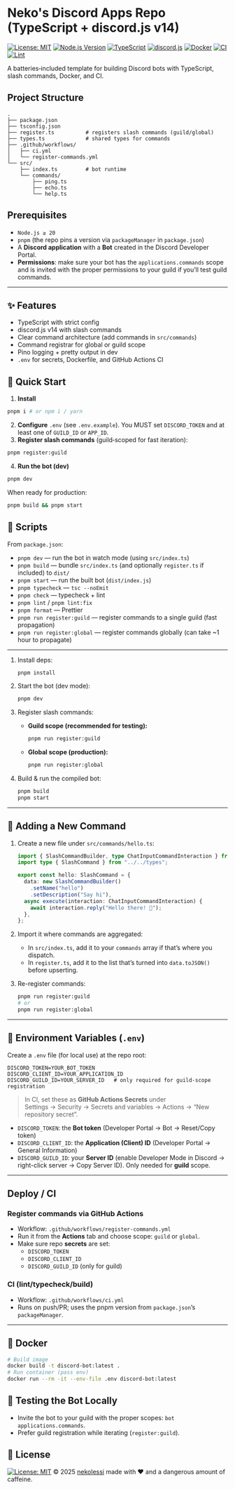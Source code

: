 # Neko's Discord Apps Repo (TypeScript + discord.js v14)

[![License: MIT](https://img.shields.io/badge/License-MIT-yellow.svg)](LICENSE)
[![Node.js Version](https://img.shields.io/badge/node-%3E%3D20.0.0-green)](https://nodejs.org/)
[![TypeScript](https://img.shields.io/badge/TypeScript-5.5-blue)](https://www.typescriptlang.org/)
[![discord.js](https://img.shields.io/badge/discord.js-v14-blueviolet)](https://discord.js.org/)
[![Docker](https://img.shields.io/docker/pulls/mekolessi/discord-apps)](https://hub.docker.com/r/nekolessi/discord-apps)
[![CI](https://github.com/nekolessi/discord-apps/actions/workflows/ci.yml/badge.svg)](https://github.com/nekolessi/discord-apps/actions/workflows/ci.yml)
[![Lint](https://github.com/nekolessi/discord-apps/actions/workflows/lint.yml/badge.svg?branch=main)](https://github.com/nekolessi/discord-apps/actions/workflows/lint.yml)

A batteries‑included template for building Discord bots with TypeScript, slash commands, Docker, and CI.

## Project Structure

```
.
├── package.json
├── tsconfig.json
├── register.ts          # registers slash commands (guild/global)
├── types.ts             # shared types for commands
├── .github/workflows/
│   ├── ci.yml
│   └── register-commands.yml
└── src/
    ├── index.ts         # bot runtime
    └── commands/
        ├── ping.ts
        ├── echo.ts
        └── help.ts
```
## Prerequisites

- `Node.js ≥ 20`
- `pnpm` (the repo pins a version via `packageManager` in `package.json`)
- A **Discord application** with a **Bot** created in the Discord Developer Portal.
- **Permissions**: make sure your bot has the `applications.commands` scope and is invited with the proper permissions to your guild if you’ll test guild commands.

---

## ✨ Features
- TypeScript with strict config
- discord.js v14 with slash commands
- Clear command architecture (add commands in `src/commands`)
- Command registrar for global or guild scope
- Pino logging + pretty output in dev
- `.env` for secrets, Dockerfile, and GitHub Actions CI


## 🚀 Quick Start
1. **Install**
```bash
pnpm i # or npm i / yarn
```
2. **Configure** `.env` (see `.env.example`). You MUST set `DISCORD_TOKEN` and at least one of `GUILD_ID` or `APP_ID`.
3. **Register slash commands** (guild‑scoped for fast iteration):
```bash
pnpm register:guild
```
4. **Run the bot (dev)**
```bash
pnpm dev
```


When ready for production:
```bash
pnpm build && pnpm start
```


## 🔧 Scripts
From `package.json`:

- `pnpm dev` — run the bot in watch mode (using `src/index.ts`)
- `pnpm build` — bundle `src/index.ts` (and optionally `register.ts` if included) to `dist/`
- `pnpm start` — run the built bot (`dist/index.js`)
- `pnpm typecheck` — `tsc --noEmit`
- `pnpm check` — typecheck + lint
- `pnpm lint` / `pnpm lint:fix`
- `pnpm format` — Prettier
- `pnpm run register:guild` — register commands to a single guild (fast propagation)
- `pnpm run register:global` — register commands globally (can take ~1 hour to propagate)

---

1. Install deps:
   ```bash
   pnpm install
   ```

2. Start the bot (dev mode):
   ```bash
   pnpm dev
   ```

3. Register slash commands:
   - **Guild scope (recommended for testing):**
     ```bash
     pnpm run register:guild
     ```
   - **Global scope (production):**
     ```bash
     pnpm run register:global
     ```

4. Build & run the compiled bot:
   ```bash
   pnpm build
   pnpm start
   ```

---

## 🧩 Adding a New Command
1. Create a new file under `src/commands/hello.ts`:

   ```ts
   import { SlashCommandBuilder, type ChatInputCommandInteraction } from "discord.js";
   import type { SlashCommand } from "../../types";

   export const hello: SlashCommand = {
     data: new SlashCommandBuilder()
       .setName("hello")
       .setDescription("Say hi"),
     async execute(interaction: ChatInputCommandInteraction) {
       await interaction.reply("Hello there! 👋");
     },
   };
   ```

2. Import it where commands are aggregated:
   - In `src/index.ts`, add it to your `commands` array if that’s where you dispatch.
   - In `register.ts`, add it to the list that’s turned into `data.toJSON()` before upserting.

3. Re-register commands:
   ```bash
   pnpm run register:guild
   # or
   pnpm run register:global
   ```

---

## 🔐 Environment Variables (`.env`)

Create a `.env` file (for local use) at the repo root:

```env
DISCORD_TOKEN=YOUR_BOT_TOKEN
DISCORD_CLIENT_ID=YOUR_APPLICATION_ID
DISCORD_GUILD_ID=YOUR_SERVER_ID   # only required for guild-scope registration
```

> In CI, set these as **GitHub Actions Secrets** under  
> Settings → Security → Secrets and variables → Actions → “New repository secret”.

- `DISCORD_TOKEN`: the **Bot token** (Developer Portal → Bot → Reset/Copy token)
- `DISCORD_CLIENT_ID`: the **Application (Client) ID** (Developer Portal → General Information)
- `DISCORD_GUILD_ID`: your **Server ID** (enable Developer Mode in Discord → right-click server → Copy Server ID). Only needed for **guild** scope.

---

## Deploy / CI

### Register commands via GitHub Actions
- Workflow: `.github/workflows/register-commands.yml`
- Run it from the **Actions** tab and choose scope: `guild` or `global`.
- Make sure repo **secrets** are set:
  - `DISCORD_TOKEN`
  - `DISCORD_CLIENT_ID`
  - `DISCORD_GUILD_ID` (only for guild)

### CI (lint/typecheck/build)
- Workflow: `.github/workflows/ci.yml`
- Runs on push/PR; uses the pnpm version from `package.json`’s `packageManager`.

---

## 🐳 Docker
```bash
# Build image
docker build -t discord-bot:latest .
# Run container (pass env)
docker run --rm -it --env-file .env discord-bot:latest
```


## 🧪 Testing the Bot Locally
- Invite the bot to your guild with the proper scopes: `bot applications.commands`.
- Prefer guild registration while iterating (`register:guild`).


## 📄 License
[![License: MIT](https://img.shields.io/badge/License-MIT-yellow.svg)](LICENSE) © 2025 [nekolessi](https://github.com/nekolessi) made with ❤️ and a dangerous amount of caffeine.
